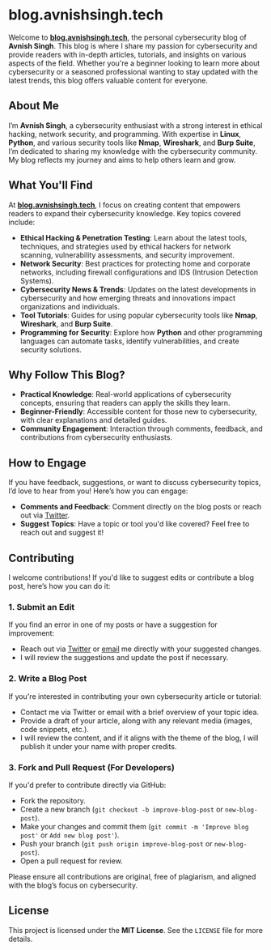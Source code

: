 
# blog.avnishsingh.tech

Welcome to **[blog.avnishsingh.tech](https://blog.avnishsingh.tech)**, the personal cybersecurity blog of **Avnish Singh**. This blog is where I share my passion for cybersecurity and provide readers with in-depth articles, tutorials, and insights on various aspects of the field. Whether you're a beginner looking to learn more about cybersecurity or a seasoned professional wanting to stay updated with the latest trends, this blog offers valuable content for everyone.

## About Me

I’m **Avnish Singh**, a cybersecurity enthusiast with a strong interest in ethical hacking, network security, and programming. With expertise in **Linux**, **Python**, and various security tools like **Nmap**, **Wireshark**, and **Burp Suite**, I’m dedicated to sharing my knowledge with the cybersecurity community. My blog reflects my journey and aims to help others learn and grow.

## What You'll Find

At **[blog.avnishsingh.tech](https://blog.avnishsingh.tech)**, I focus on creating content that empowers readers to expand their cybersecurity knowledge. Key topics covered include:

- **Ethical Hacking & Penetration Testing**: Learn about the latest tools, techniques, and strategies used by ethical hackers for network scanning, vulnerability assessments, and security improvement.
- **Network Security**: Best practices for protecting home and corporate networks, including firewall configurations and IDS (Intrusion Detection Systems).
- **Cybersecurity News & Trends**: Updates on the latest developments in cybersecurity and how emerging threats and innovations impact organizations and individuals.
- **Tool Tutorials**: Guides for using popular cybersecurity tools like **Nmap**, **Wireshark**, and **Burp Suite**.
- **Programming for Security**: Explore how **Python** and other programming languages can automate tasks, identify vulnerabilities, and create security solutions.

## Why Follow This Blog?

- **Practical Knowledge**: Real-world applications of cybersecurity concepts, ensuring that readers can apply the skills they learn.
- **Beginner-Friendly**: Accessible content for those new to cybersecurity, with clear explanations and detailed guides.
- **Community Engagement**: Interaction through comments, feedback, and contributions from cybersecurity enthusiasts.

## How to Engage

If you have feedback, suggestions, or want to discuss cybersecurity topics, I’d love to hear from you! Here’s how you can engage:

- **Comments and Feedback**: Comment directly on the blog posts or reach out via [Twitter](https://x.com/CybrAvnish).
- **Suggest Topics**: Have a topic or tool you'd like covered? Feel free to reach out and suggest it!

## Contributing

I welcome contributions! If you'd like to suggest edits or contribute a blog post, here’s how you can do it:

### 1. Submit an Edit
If you find an error in one of my posts or have a suggestion for improvement:
- Reach out via [Twitter](https://x.com/CybrAvnish) or [email](contact@avnishsingh.tech) me directly with your suggested changes.
- I will review the suggestions and update the post if necessary.

### 2. Write a Blog Post
If you're interested in contributing your own cybersecurity article or tutorial:
- Contact me via Twitter or email with a brief overview of your topic idea.
- Provide a draft of your article, along with any relevant media (images, code snippets, etc.).
- I will review the content, and if it aligns with the theme of the blog, I will publish it under your name with proper credits.

### 3. Fork and Pull Request (For Developers)
If you'd prefer to contribute directly via GitHub:
- Fork the repository.
- Create a new branch (`git checkout -b improve-blog-post` or `new-blog-post`).
- Make your changes and commit them (`git commit -m 'Improve blog post'` or `Add new blog post'`).
- Push your branch (`git push origin improve-blog-post` or `new-blog-post`).
- Open a pull request for review.

Please ensure all contributions are original, free of plagiarism, and aligned with the blog’s focus on cybersecurity.

## License

This project is licensed under the **MIT License**. See the `LICENSE` file for more details.
